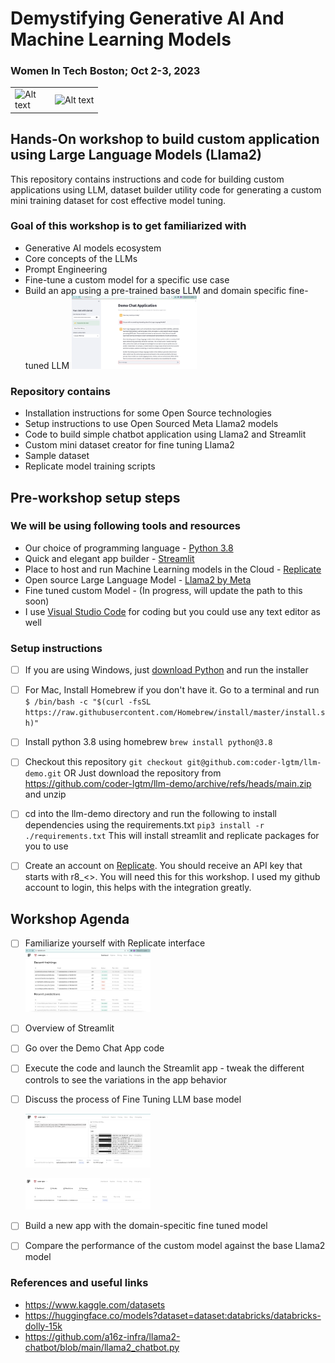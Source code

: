 
# Demystifying Generative AI And Machine Learning Models
### Women In Tech Boston; Oct 2-3, 2023
<table><tr>
<td><img
  src="https://registration.women-in-tech-boston.com/cdn/shop/files/preview_images/1638049754-7c3db904ac8414de3d73c860f5cac86fe898899406f25ade9b66ab9659ea9c10-d_295x166_d721bd70-ae81-4662-9526-65fb13e1d595.jpg?v=1687277637"
  alt="Alt text"
  title="Header"
  style="display: inline-block; margin: 0 auto; max-width: 50px; max-height: 50px"> </td>
  <td><img
  src="https://png.pngtree.com/thumb_back/fh260/back_our/20190621/ourmid/pngtree-blue-artificial-intelligence-technology-ai-robot-banner-image_196890.jpg"
  alt="Alt text"
  title="Header"
  style="display: inline-block; margin: 0 auto; max-width: 300px; max-height: 50px"></td>
</tr></table>


## Hands-On workshop to build custom application using Large Language Models (Llama2)
This repository contains instructions and code for building custom applications using LLM, dataset builder utility code for generating a custom mini training dataset for cost effective model tuning.

### Goal of this workshop is to get familiarized with
* Generative AI models ecosystem
* Core concepts of the LLMs
* Prompt Engineering
* Fine-tune a custom model for a specific use case
* Build an app using a pre-trained base LLM and domain specific fine-tuned LLM
<img
  src="./images/chatapp.png"
  alt="Alt text"
  title="Dashboard"
  style="display: inline-block; margin: 0 auto; max-width: 200px">
  
### Repository contains
* Installation instructions for some Open Source technologies
* Setup instructions to use Open Sourced Meta Llama2 models
* Code to build simple chatbot application using Llama2 and Streamlit
* Custom mini dataset creator for fine tuning Llama2
* Sample dataset
* Replicate model training scripts
  
## Pre-workshop setup steps
### We will be using following tools and resources
* Our choice of programming language -  [Python 3.8](https://www.python.org/downloads/release/python-380/)
* Quick and elegant app builder - [Streamlit](https://streamlit.io/)
* Place to host and run Machine Learning models in the Cloud - [Replicate](https://replicate.com/explore)
* Open source Large Language Model - [Llama2 by Meta](https://ai.meta.com/llama/)
* Fine tuned custom Model - (In progress, will update the path to this soon)
* I use [Visual Studio Code](https://code.visualstudio.com/download) for coding but you could use any text editor as well

### Setup instructions
- [ ] If you are using Windows, just [download Python](https://www.python.org/downloads/) and run the installer
- [ ] For Mac, Install Homebrew if you don't have it.
      Go to a terminal and run ```$ /bin/bash -c "$(curl -fsSL https://raw.githubusercontent.com/Homebrew/install/master/install.sh)"```
- [ ] Install python 3.8 using homebrew
      ```brew install python@3.8```
      
- [ ] Checkout this repository
      ```git checkout git@github.com:coder-lgtm/llm-demo.git```
      OR
      Just download the repository from https://github.com/coder-lgtm/llm-demo/archive/refs/heads/main.zip and unzip
- [ ] cd into the llm-demo directory and run the following to install dependencies using the requirements.txt
      ```pip3 install -r ./requirements.txt```
      This will install streamlit and replicate packages for you to use
- [ ] Create an account on [Replicate](https://replicate.com/explore). You should receive an API key that starts with r8_<>. You will need this for this workshop. I used my github account to login, this helps with the integration greatly.

## Workshop Agenda

- [ ] Familiarize yourself with Replicate interface
    <img
  src="./images/ReplicateDashboard.png"
  alt="Alt text"
  title="Dashboard"
  style="display: inline-block; margin: 0 auto; max-width: 200px">
  
- [ ] Overview of Streamlit 
- [ ] Go over the Demo Chat App code
- [ ] Execute the code and launch the Streamlit app - tweak the different controls to see the variations in the app behavior
- [ ] Discuss the process of Fine Tuning LLM base model
    
     <img
  src="./images/TrainingCustomModel1.png"
  alt="Alt text"
  title="Train your model"
  style="display: inline-block; margin: 0 auto; max-width: 200px">

  <img
  src="./images/TrainingCustomModel2.png"
  alt="Alt text"
  title="Summary of trainings"
  style="display: inline-block; margin: 0 auto; max-width: 200px">
  
- [ ] Build a new app with the domain-specitic fine tuned model
- [ ] Compare the performance of the custom model against the base Llama2 model

### References and useful links
* https://www.kaggle.com/datasets
* https://huggingface.co/models?dataset=dataset:databricks/databricks-dolly-15k
* https://github.com/a16z-infra/llama2-chatbot/blob/main/llama2_chatbot.py
